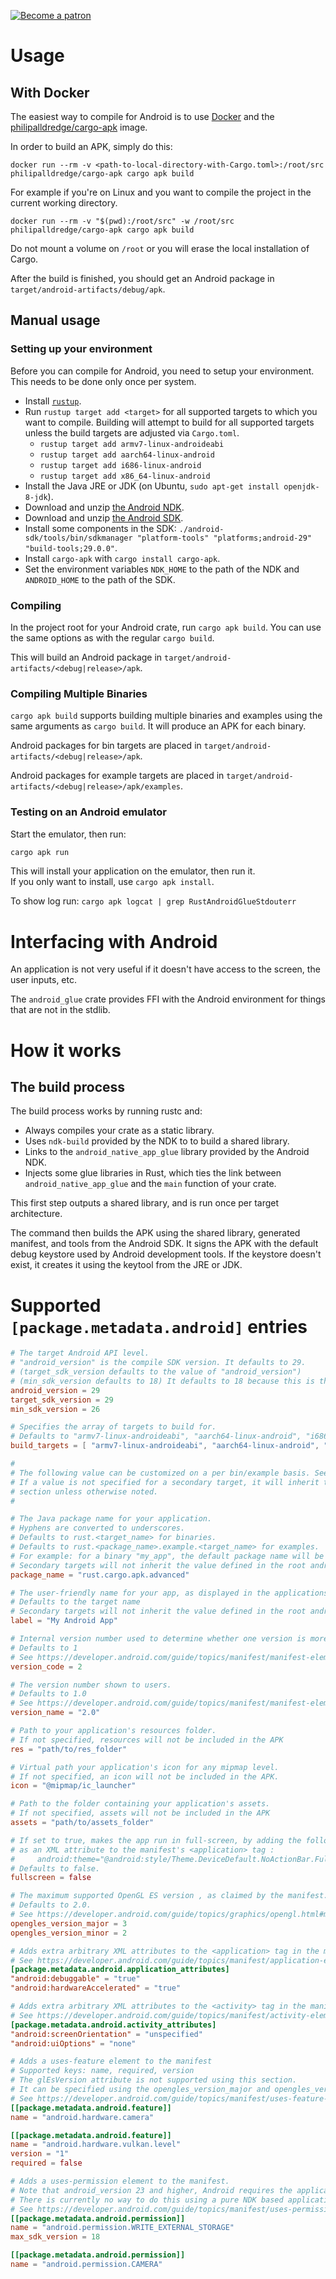 [![Become a patron](https://c5.patreon.com/external/logo/become_a_patron_button.png)](https://www.patreon.com/tomaka)

# Usage

## With Docker

The easiest way to compile for Android is to use [Docker](https://www.docker.com/) and the
[philipalldredge/cargo-apk](https://hub.docker.com/r/philipalldredge/cargo-apk/) image.

In order to build an APK, simply do this:

```
docker run --rm -v <path-to-local-directory-with-Cargo.toml>:/root/src philipalldredge/cargo-apk cargo apk build
```

For example if you're on Linux and you want to compile the project in the current working
directory.

```
docker run --rm -v "$(pwd):/root/src" -w /root/src philipalldredge/cargo-apk cargo apk build
```

Do not mount a volume on `/root` or you will erase the local installation of Cargo.

After the build is finished, you should get an Android package in `target/android-artifacts/debug/apk`.

## Manual usage

### Setting up your environment

Before you can compile for Android, you need to setup your environment. This needs to be done only once per system.

 - Install [`rustup`](https://rustup.rs/).
 - Run `rustup target add <target>` for all supported targets to which you want to compile. Building will attempt to build for all supported targets unless the build targets are adjusted via `Cargo.toml`.
    - `rustup target add armv7-linux-androideabi`
    - `rustup target add aarch64-linux-android`
    - `rustup target add i686-linux-android`
    - `rustup target add x86_64-linux-android`
 - Install the Java JRE or JDK (on Ubuntu, `sudo apt-get install openjdk-8-jdk`).
 - Download and unzip [the Android NDK](https://developer.android.com/ndk).
 - Download and unzip [the Android SDK](https://developer.android.com/studio).
 - Install some components in the SDK: `./android-sdk/tools/bin/sdkmanager "platform-tools" "platforms;android-29" "build-tools;29.0.0"`.
 - Install `cargo-apk` with `cargo install cargo-apk`.
 - Set the environment variables `NDK_HOME` to the path of the NDK and `ANDROID_HOME` to the path of the SDK.

### Compiling

In the project root for your Android crate, run `cargo apk build`. You can use the same options as
with the regular `cargo build`.

This will build an Android package in `target/android-artifacts/<debug|release>/apk`.

### Compiling Multiple Binaries

`cargo apk build` supports building multiple binaries and examples using the same arguments as `cargo build`. It will produce an APK for each binary.

Android packages for bin targets are placed in `target/android-artifacts/<debug|release>/apk`.

Android packages for example targets are placed in `target/android-artifacts/<debug|release>/apk/examples`.

### Testing on an Android emulator

Start the emulator, then run:

```sh
cargo apk run
```

This will install your application on the emulator, then run it.  
If you only want to install, use `cargo apk install`.

To show log run: `cargo apk logcat | grep RustAndroidGlueStdouterr`

# Interfacing with Android

An application is not very useful if it doesn't have access to the screen, the user inputs, etc.

The `android_glue` crate provides FFI with the Android environment for things that are not in
the stdlib.

# How it works

## The build process

The build process works by running rustc and:

- Always compiles your crate as a static library.
- Uses `ndk-build` provided by the NDK to to build a shared library.
- Links to the `android_native_app_glue` library provided by the Android NDK.
- Injects some glue libraries in Rust, which ties the link between `android_native_app_glue` and the `main` function of your crate.

This first step outputs a shared library, and is run once per target architecture.

The command then builds the APK using the shared library, generated manifest, and tools from the Android SDK. 
It signs the APK with the default debug keystore used by Android development tools. If the keystore doesn't exist, it creates it using the keytool from the JRE or JDK.

# Supported `[package.metadata.android]` entries

```toml
# The target Android API level.
# "android_version" is the compile SDK version. It defaults to 29.
# (target_sdk_version defaults to the value of "android_version")
# (min_sdk_version defaults to 18) It defaults to 18 because this is the minimum supported by rustc.
android_version = 29
target_sdk_version = 29
min_sdk_version = 26

# Specifies the array of targets to build for.
# Defaults to "armv7-linux-androideabi", "aarch64-linux-android", "i686-linux-android".
build_targets = [ "armv7-linux-androideabi", "aarch64-linux-android", "i686-linux-android", "x86_64-linux-android" ]

#
# The following value can be customized on a per bin/example basis. See multiple_targets example
# If a value is not specified for a secondary target, it will inherit the value defined in the `package.metadata.android`
# section unless otherwise noted.
#

# The Java package name for your application.
# Hyphens are converted to underscores.
# Defaults to rust.<target_name> for binaries. 
# Defaults to rust.<package_name>.example.<target_name> for examples.
# For example: for a binary "my_app", the default package name will be "rust.my_app"
# Secondary targets will not inherit the value defined in the root android configuration.
package_name = "rust.cargo.apk.advanced"

# The user-friendly name for your app, as displayed in the applications menu.
# Defaults to the target name
# Secondary targets will not inherit the value defined in the root android configuration.
label = "My Android App"

# Internal version number used to determine whether one version is more recent than another. Must be an integer.
# Defaults to 1
# See https://developer.android.com/guide/topics/manifest/manifest-element
version_code = 2

# The version number shown to users.
# Defaults to 1.0
# See https://developer.android.com/guide/topics/manifest/manifest-element
version_name = "2.0"

# Path to your application's resources folder.
# If not specified, resources will not be included in the APK
res = "path/to/res_folder"

# Virtual path your application's icon for any mipmap level.
# If not specified, an icon will not be included in the APK.
icon = "@mipmap/ic_launcher"

# Path to the folder containing your application's assets.
# If not specified, assets will not be included in the APK
assets = "path/to/assets_folder"

# If set to true, makes the app run in full-screen, by adding the following line
# as an XML attribute to the manifest's <application> tag :
#     android:theme="@android:style/Theme.DeviceDefault.NoActionBar.Fullscreen
# Defaults to false.
fullscreen = false

# The maximum supported OpenGL ES version , as claimed by the manifest.
# Defaults to 2.0.
# See https://developer.android.com/guide/topics/graphics/opengl.html#manifest
opengles_version_major = 3
opengles_version_minor = 2

# Adds extra arbitrary XML attributes to the <application> tag in the manifest.
# See https://developer.android.com/guide/topics/manifest/application-element.html
[package.metadata.android.application_attributes]
"android:debuggable" = "true"
"android:hardwareAccelerated" = "true"

# Adds extra arbitrary XML attributes to the <activity> tag in the manifest.
# See https://developer.android.com/guide/topics/manifest/activity-element.html
[package.metadata.android.activity_attributes]
"android:screenOrientation" = "unspecified"
"android:uiOptions" = "none"

# Adds a uses-feature element to the manifest
# Supported keys: name, required, version
# The glEsVersion attribute is not supported using this section. 
# It can be specified using the opengles_version_major and opengles_version_minor values
# See https://developer.android.com/guide/topics/manifest/uses-feature-element
[[package.metadata.android.feature]]
name = "android.hardware.camera"

[[package.metadata.android.feature]]
name = "android.hardware.vulkan.level"
version = "1"
required = false

# Adds a uses-permission element to the manifest.
# Note that android_version 23 and higher, Android requires the application to request permissions at runtime.
# There is currently no way to do this using a pure NDK based application.
# See https://developer.android.com/guide/topics/manifest/uses-permission-element
[[package.metadata.android.permission]]
name = "android.permission.WRITE_EXTERNAL_STORAGE"
max_sdk_version = 18

[[package.metadata.android.permission]]
name = "android.permission.CAMERA"
```

